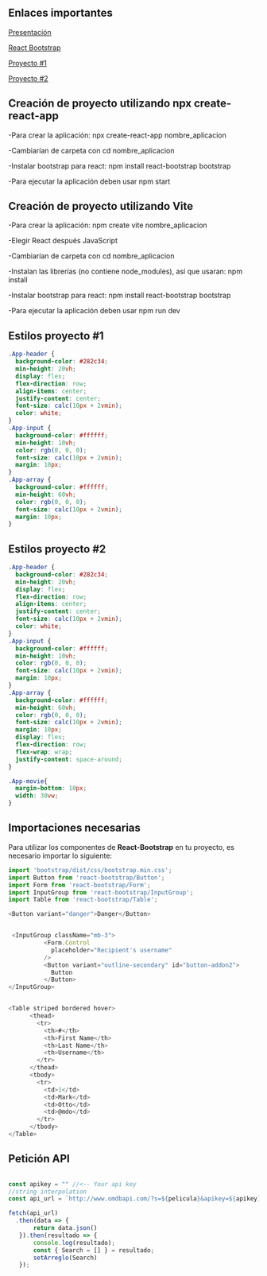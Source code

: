 ## Enlaces importantes
[Presentación](https://www.canva.com/design/DAGSnwniBTk/AxTD3fh_3VCs0Sy3Y0U7fw/edit?utm_content=DAGSnwniBTk&utm_campaign=designshare&utm_medium=link2&utm_source=sharebutton)

[React Bootstrap](https://react-bootstrap.netlify.app/)

[Proyecto #1](https://danielasanchez.github.io/Proyecto1/)

[Proyecto #2](https://danielasanchez.github.io/Proyecto2/)

## Creación de proyecto utilizando npx create-react-app
-Para crear la aplicación: npx create-react-app nombre_aplicacion

-Cambiarían de carpeta con cd nombre_aplicacion 

-Instalar bootstrap para react: npm install react-bootstrap bootstrap

-Para ejecutar la aplicación deben usar npm start

## Creación de proyecto utilizando Vite
-Para crear la aplicación: npm create vite nombre_aplicacion 

-Elegir React después JavaScript 

-Cambiarían de carpeta con cd nombre_aplicacion 

-Instalan las librerías (no contiene node_modules), así que usaran: npm install 

-Instalar bootstrap para react: npm install react-bootstrap bootstrap

-Para ejecutar la aplicación deben usar npm run dev

## Estilos proyecto #1
```css
.App-header {
  background-color: #282c34;
  min-height: 20vh;
  display: flex;
  flex-direction: row;
  align-items: center;
  justify-content: center;
  font-size: calc(10px + 2vmin);
  color: white;
}
.App-input {
  background-color: #ffffff;
  min-height: 10vh;
  color: rgb(0, 0, 0);
  font-size: calc(10px + 2vmin);
  margin: 10px;
}
.App-array {
  background-color: #ffffff;
  min-height: 60vh;
  color: rgb(0, 0, 0);
  font-size: calc(10px + 2vmin);
  margin: 10px;
}

```

## Estilos proyecto #2
```css
.App-header {
  background-color: #282c34;
  min-height: 20vh;
  display: flex;
  flex-direction: row;
  align-items: center;
  justify-content: center;
  font-size: calc(10px + 2vmin);
  color: white;
}
.App-input {
  background-color: #ffffff;
  min-height: 10vh;
  color: rgb(0, 0, 0);
  font-size: calc(10px + 2vmin);
  margin: 10px;
}
.App-array {
  background-color: #ffffff;
  min-height: 60vh;
  color: rgb(0, 0, 0);
  font-size: calc(10px + 2vmin);
  margin: 10px;
  display: flex;
  flex-direction: row;
  flex-wrap: wrap;
  justify-content: space-around;
}

.App-movie{
  margin-bottom: 10px;
  width: 30vw;
}

```

## Importaciones necesarias

Para utilizar los componentes de **React-Bootstrap** en tu proyecto, es necesario importar lo siguiente:

```javascript
import 'bootstrap/dist/css/bootstrap.min.css';
import Button from 'react-bootstrap/Button';
import Form from 'react-bootstrap/Form';
import InputGroup from 'react-bootstrap/InputGroup';
import Table from 'react-bootstrap/Table';

<Button variant="danger">Danger</Button>


 <InputGroup className="mb-3">
          <Form.Control
            placeholder="Recipient's username"
          />
          <Button variant="outline-secondary" id="button-addon2">
            Button
          </Button>
</InputGroup>


<Table striped bordered hover>
      <thead>
        <tr>
          <th>#</th>
          <th>First Name</th>
          <th>Last Name</th>
          <th>Username</th>
        </tr>
      </thead>
      <tbody>
        <tr>
          <td>1</td>
          <td>Mark</td>
          <td>Otto</td>
          <td>@mdo</td>
        </tr>   
      </tbody>
</Table>

```

## Petición API

```javascript

const apikey = "" //<-- Your api key
//string interpolation
const api_url = `http://www.omdbapi.com/?s=${pelicula}&apikey=${apikey}`

fetch(api_url)
  .then(data => {
       return data.json()
   }).then(resultado => {
       console.log(resultado);
       const { Search = [] } = resultado;
       setArreglo(Search)
   });
```
